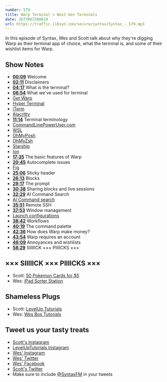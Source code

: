 ```yaml
---
number: 579
title: Warp Terminal × Next Gen Terminals
date: 1677067200619
url: https://traffic.libsyn.com/secure/syntax/Syntax_-_579.mp3
---
```


In this episode of Syntax, Wes and Scott talk about why they're digging Warp as their terminal app of choice, what the terminal is, and some of their wishlist items for Warp.

## Show Notes

* **[00:09](#t=00:09)** Welcome
* **[02:11](#t=02:11)** Disclaimers
* **[04:17](#t=04:17)** What is the terminal?
* **[06:54](#t=06:54)** What we've used for terminal
* [Get Warp](https://app.warp.dev/referral/2664Z2)
* [Hyper Terminal](https://hyper.is/)
* [iTerm](https://iterm2.com/)
* [Alacritty](https://alacritty.org/)
* **[11:14](#t=11:14)** Terminal terminology
* [CommandLinePowerUser.com](https://commandlinepoweruser.com/)
* [WSL](https://learn.microsoft.com/en-us/windows/wsl/install)
* [OhMyPosh](https://ohmyposh.dev/)
* [OhMyZsh](https://ohmyz.sh/)
* [Starship](https://starship.rs/)
* [Ion](https://github.com/redox-os/ion)
* **[17:35](#t=17:35)** The basic features of Warp
* **[20:45](#t=20:45)** Autocomplete issues
* [Fig](https://www.npmjs.com/package/fig)
* **[25:06](#t=25:06)** Sticky header
* **[26:13](#t=26:13)** Blocks
* **[29:17](#t=29:17)** The prompt
* **[30:38](#t=30:38)** Sharing blocks and live sessions
* **[32:29](#t=32:29)** AI Command Search
* [AI Command search](https://twitter.com/warpdotdev/status/1612509826738966528)
* **[35:51](#t=35:51)** Remote SSH
* **[37:53](#t=37:53)** Window management
* [Launch configurations](https://docs.warp.dev/features/sessions/launch-configurations)
* **[38:42](#t=38:42)** Workflows
* **[40:19](#t=40:19)** The command palette
* **[42:36](#t=42:36)** How does Warp make money?
* **[43:54](#t=43:54)** Warp requires an account
* **[46:09](#t=46:09)** Annoyances and wishlists
* **[58:29](#t=58:29)** SIIIIICK ××× PIIIICKS ×××

## ××× SIIIIICK ××× PIIIICKS ×××

* Scott: [50 Pokemon Cards for $5](https://amzn.to/3XDPek0)
* Wes: [iPad Sorter Station](https://amzn.to/3YwqaN0)

## Shameless Plugs

* Scott: [LevelUp Tutorials](https://levelup.video)
* Wes: [Wes Bos Tutorials](https://wesbos.com/courses)

## Tweet us your tasty treats

* [Scott's Instagram](https://www.instagram.com/stolinski/)
* [LevelUpTutorials Instagram](https://www.instagram.com/LevelUpTutorials/)
* [Wes' Instagram](https://www.instagram.com/wesbos/)
* [Wes' Twitter](https://twitter.com/wesbos)
* [Wes' Facebook](https://www.facebook.com/wesbos.developer)
* [Scott's Twitter](https://twitter.com/stolinski)
* Make sure to include [@SyntaxFM](https://twitter.com/SyntaxFM) in your tweets
